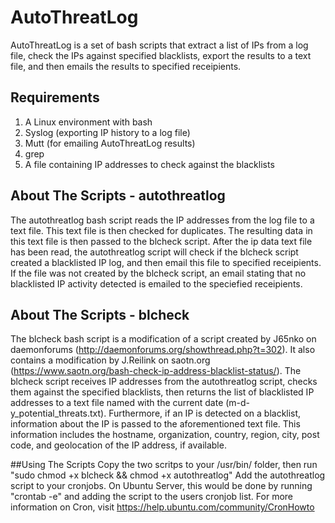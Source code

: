 # AutoThreatLog
AutoThreatLog is a set of bash scripts that extract a list of IPs from a log file, check the IPs against specified blacklists, export the results to a text file, and then emails the results to specified receipients. 

## Requirements
1. A Linux environment with bash 
2. Syslog (exporting IP history to a log file)
3. Mutt (for emailing AutoThreatLog results)
4. grep
5. A file containing IP addresses to check against the blacklists

## About The Scripts - autothreatlog
The autothreatlog bash script reads the IP addresses from the log file to a text file. This text file is then checked for duplicates. The resulting data in this text file is then passed to the blcheck script. After the ip data text file has been read, the autothreatlog script will check if the blcheck script created a blacklisted IP log, and then email this file to specified receipients. If the file was not created by the blcheck script, an email stating that no blacklisted IP activity detected is emailed to the speciefied receipients. 

## About The Scripts - blcheck
The blcheck bash script is a modification of a script created by J65nko on daemonforums (http://daemonforums.org/showthread.php?t=302). It also contains a modification by J.Reilink on saotn.org (https://www.saotn.org/bash-check-ip-address-blacklist-status/). 
The blcheck script receives IP addresses from the autothreatlog script, checks them against the specified blacklists, then returns the list of blacklisted IP addresses to a text file named with the current date (m-d-y_potential_threats.txt). Furthermore, if an IP is detected on a blacklist, information about the IP is passed to the aforementioned text file. This information includes the hostname, organization, country, region, city, post code, and geolocation of the IP address, if available. 

##Using The Scripts
Copy the two scritps to your /usr/bin/ folder, then run "sudo chmod +x blcheck && chmod +x autothreatlog"
Add the autothreatlog script to your cronjobs. On Ubuntu Server, this would be done by running "crontab -e" and adding the script to the users cronjob list. For more information on Cron, visit https://help.ubuntu.com/community/CronHowto
